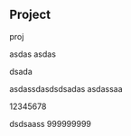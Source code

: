 Project
-------


proj


asdas
asdas

dsada

asdassdasdsdsadas asdassaa

12345678


dsdsaass
999999999
